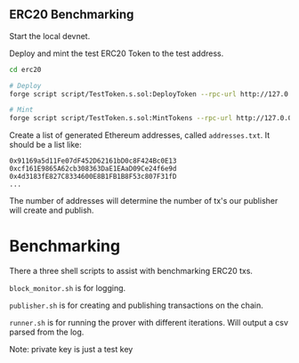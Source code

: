 ## ERC20 Benchmarking

Start the local devnet.

Deploy and mint the test ERC20 Token to the test address. 

```sh
cd erc20

# Deploy 
forge script script/TestToken.s.sol:DeployToken --rpc-url http://127.0.0.1:9545 --private-key 0x8b3a350cf5c34c9194ca85829a2df0ec3153be0318b5e2d3348e872092edffba --broadcast

# Mint
forge script script/TestToken.s.sol:MintTokens --rpc-url http://127.0.0.1:9545 --private-key 0x8b3a350cf5c34c9194ca85829a2df0ec3153be0318b5e2d3348e872092edffba --broadcast
```

Create a list of generated Ethereum addresses, called `addresses.txt`. It should be a list like: 

```
0x91169a5d11Fe07dF452D62161bD0c8F424Bc0E13
0xcf161E9865A62cb308363DaE1EAaD09Ce24f6e9d
0x4d3183fE827C8334600E8B1FB1B8F53c807F31fD
...
```

The number of addresses will determine the number of tx's our publisher will create and publish.

# Benchmarking

There a three shell scripts to assist with benchmarking ERC20 txs. 

`block_monitor.sh` is for logging. 

`publisher.sh` is for creating and publishing transactions on the chain. 

`runner.sh` is for running the prover with different iterations. Will output a csv parsed from the log. 


Note: private key is just a test key
